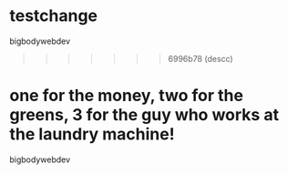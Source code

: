 # testchange


bigbodywebdev
>>>>>>> 6996b78 (descc)

one for the money, two for the greens, 3 for the guy who works at the laundry machine!
==


bigbodywebdev


